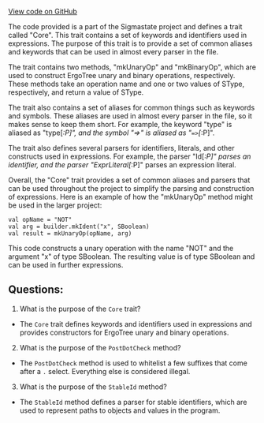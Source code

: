[View code on GitHub](sigmastate-interpreterhttps://github.com/ScorexFoundation/sigmastate-interpreter/parsers/shared/src/main/scala/sigmastate/lang/syntax/Core.scala)

The code provided is a part of the Sigmastate project and defines a trait called "Core". This trait contains a set of keywords and identifiers used in expressions. The purpose of this trait is to provide a set of common aliases and keywords that can be used in almost every parser in the file. 

The trait contains two methods, "mkUnaryOp" and "mkBinaryOp", which are used to construct ErgoTree unary and binary operations, respectively. These methods take an operation name and one or two values of SType, respectively, and return a value of SType. 

The trait also contains a set of aliases for common things such as keywords and symbols. These aliases are used in almost every parser in the file, so it makes sense to keep them short. For example, the keyword "type" is aliased as "type[_:P]", and the symbol "=>" is aliased as "`=>`[_:P]". 

The trait also defines several parsers for identifiers, literals, and other constructs used in expressions. For example, the parser "Id[_:P]" parses an identifier, and the parser "ExprLiteral[_:P]" parses an expression literal. 

Overall, the "Core" trait provides a set of common aliases and parsers that can be used throughout the project to simplify the parsing and construction of expressions. Here is an example of how the "mkUnaryOp" method might be used in the larger project:

```
val opName = "NOT"
val arg = builder.mkIdent("x", SBoolean)
val result = mkUnaryOp(opName, arg)
```

This code constructs a unary operation with the name "NOT" and the argument "x" of type SBoolean. The resulting value is of type SBoolean and can be used in further expressions.
## Questions: 
 1. What is the purpose of the `Core` trait?
- The `Core` trait defines keywords and identifiers used in expressions and provides constructors for ErgoTree unary and binary operations.

2. What is the purpose of the `PostDotCheck` method?
- The `PostDotCheck` method is used to whitelist a few suffixes that come after a `.` select. Everything else is considered illegal.

3. What is the purpose of the `StableId` method?
- The `StableId` method defines a parser for stable identifiers, which are used to represent paths to objects and values in the program.